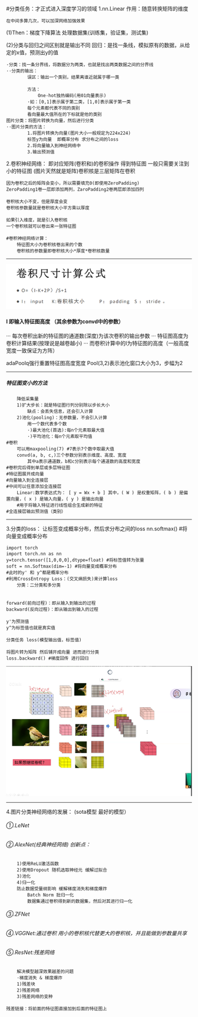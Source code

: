 #分类任务：才正式进入深度学习的领域
1.nn.Linear
    作用：随意转换矩阵的维度

    在中间多算几次，可以加深网络加强效果
(1)Then：梯度下降算法
    处理数据集(训练集，验证集，测试集)

(2)分类与回归之间区别就是输出不同
    回归：是找一条线，模拟原有的数据，从给定的x值，预测出y的值

    ·分类：找一条分界线，将数据分为两类，也就是找出两类数据之间的分界线
    ··分类的输出：
            误区：输出一个类别，结果离谁近就属于哪一类

            方法：
                One-hot独热编码(用01向量表示)
            ·如：[0,1]表示属于第二类，[1,0]表示属于第一类
            每个元素都代表不同的类别
            看向量最大值所在的下标就是他的类别
    图片分类：将图片转换为向量，然后进行分类
    ··图片分类的方法：
            1.将图片转换为向量(图片大小一般规定为224x224)
            标签y为向量  即概率分布 求分布之间的loss
            2.将向量输入到神经网络中
            3.输出预测值

2.卷积神经网络：
    即对应矩阵(卷积和)的卷积操作 得到特征图 
    一般只需要关注到小的特征图
    (图片天然就是矩阵)卷积核是三层矩阵在卷积

    因为卷积之后的矩阵会变小，所以需要填充0(即使用ZeroPadding)
    ZeroPadding1卷一层即添加两列，ZaroPadding2卷两层即添加四列

    卷积核大小不变，但是厚度会变 
    卷积核参数量就是卷积核大小平方乘以厚度

    如果引入维度，就是引入卷积核 
    一个卷积核就可以卷出来一张特征图

    #卷积神经网络计算：
        特征图大小为卷积核卷出来的个数
        卷积核的参数量即卷积核大小*厚度*卷积核数量
---
![卷积尺寸计算](images/卷积计算.png)
#### I 即输入特征图高度 （其余参数为convd中的参数）
··· 每次卷积出新的特征图的通道数(深度)为该次卷积的输出参数
··· 特征图高度为卷积计算结果(按理说是越卷越小)
··· 而卷积计算中的I为特征图的高度（一般高度宽度一致保证为方阵）

adaPoolq强行重置特征图高度宽度
Pool(3,2)表示池化窗口大小为3，步幅为2

---

##### 特征图变小的方法
        降低采集量
        1)扩大步长：就是特征图行列分别除以步长大小
            缺点：会丢失信息，还会引入计算
        2)池化(pooling)：无参数量，不会引入计算
            用一个数代表多个数
            ·)最大池化(首选):每n个元素取最大值
            ·)平均池化：每n个元素取平均值
    #卷积
        可以用maxpooling(7) #7表示7个数中取最大值
        convd(a, b, c,)三个参数分别表示维度、高度、宽度
            其中a表示通道数，b和c分别表示每个通道数的高度和宽度
    #卷积完后得到单层或多层特征图
    #特征图展开成向量
    #向量输入到全连接层
    #中间可以任意添加全连接层
        Linear:数学表达式为： [ y = Wx + b ] 其中，( W ) 是权重矩阵，( b ) 是偏置向量，( x ) 是输入向量，( y ) 是输出向量
        #用于将输入特征进行线性组合生成新的特征
    #全连接层输出预测值（类别）
---
3.分类的loss：
    让标签变成概率分布，然后求分布之间的loss
    nn.softmax() #将向量变成概率分布


    import torch
    import torch.nn as nn
    y=torch.tensor([1,0,0,0],dtype=float) #将标签值转为张量
    soft = nn.Softmax(dim=-1) #将向量变成概率分布
    #此时的y' 和 y^都是概率分布
    #利用CrossEntropy Loss：(交叉熵损失)来计算loss
        分类：二分类和多分类 


    forward(前向过程)：即从输入到输出的过程
    backward(反向过程)：即从输出到输入的过程

    y'为预测值
    y^为标签值也就是真实值

    分类任务 loss(模型输出值，标签值)

    将图片转为矩阵 然后铺开成向量 进而进行分类
    loss.backward() #梯度回传 进行回归

![卷积](images/image.png)

---
4.图片分类神经网络的发展：
    (sota模型 最好的模型）
###### ①.LeNet 
###### ②.AlexNet(经典神经网络) 创新点：
        1)使用ReLU激活函数 
        2)使用Dropout 随机选取神经元 缓解过拟合
        3)池化
        4)归一化  
        防止数据受量纲影响 缓解梯度消失和梯度爆炸
            Batch Norm 批归一化
            数据集通过卷积得到新的数据集，然后对其进行归一化
###### ③.ZFNet
###### ④.VGGNet:通过卷积 用小的卷积核代替更大的卷积核，并且能做到参数量共享
###### ⑤.ResNet:残差网络
        解决模型越深效果越差的问题
        ·梯度消失 & 梯度爆炸
        1)残差块
        2)残差网络
        3)残差网络的变种

    残差链接：将前面的特征图直接加到后面的特征图上